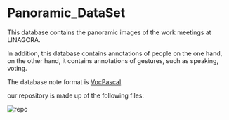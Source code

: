 # Panoramic_DataSet

This database contains the panoramic images of the work meetings at LINAGORA.

In addition, this database contains annotations of people on the one hand, on the other hand, it contains annotations of gestures, such as speaking, voting.

The database note format is [VocPascal](https://medium.com/towards-artificial-intelligence/understanding-coco-and-pascal-voc-annotations-for-object-detection-bb8ffbbb36e3)

our repository is made up of the following files:

![repo](https://photos.google.com/u/5/photo/AF1QipNSwKUcFY8QwvGVxvmeCllCdl-AC9WZ8oYGkKiy) 
